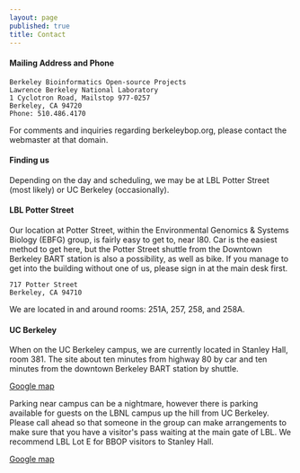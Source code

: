 ```yaml
---
layout: page
published: true
title: Contact
---
```


#### Mailing Address and Phone

```
Berkeley Bioinformatics Open-source Projects
Lawrence Berkeley National Laboratory
1 Cyclotron Road, Mailstop 977-0257
Berkeley, CA 94720
Phone: 510.486.4170
```

For comments and inquiries regarding berkeleybop.org, please contact
the webmaster at that domain.

#### Finding us

Depending on the day and scheduling, we may be at LBL Potter Street
(most likely) or UC Berkeley (occasionally).

#### LBL Potter Street

Our location at Potter Street, within the Environmental Genomics & Systems Biology (EBFG) group, is fairly easy to get to, near I80. Car is the easiest method to get here, but the Potter Street shuttle from the Downtown Berkeley BART station is also a possibility, as well as bike. If you manage to get into the building without one of us, please sign in at the main desk first.

```
717 Potter Street
Berkeley, CA 94710
```

We are located in and around rooms: 251A, 257, 258, and 258A.

#### UC Berkeley

When on the UC Berkeley campus, we are currently located in Stanley
Hall, room 381. The site about ten minutes from highway 80 by car and
ten minutes from the downtown Berkeley BART station by shuttle.

<a href="https://www.google.com/maps/place/Stanley+Hall/@37.8741442,-122.2571254,17z/data=!4m2!3m1!1s0x80857c249076fa5d:0xb202314bfe58c9f1">Google map</a>

Parking near campus can be a nightmare, however there is parking
available for guests on the LBNL campus up the hill from UC
Berkeley. Please call ahead so that someone in the group can make
arrangements to make sure that you have a visitor's pass waiting at
the main gate of LBL. We recommend LBL Lot E for BBOP visitors to
Stanley Hall.

<a href="https://www.google.com/maps/place/Lot+E,+University+of+California,+Berkeley,+Berkeley,+CA+94720/@37.8761946,-122.2537364,17z/data=!3m1!4b1!4m2!3m1!1s0x80857c3cb3f1a0e5:0xda446c758911463e">Google map</a>
